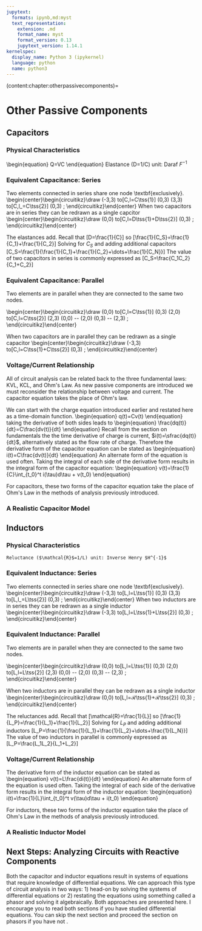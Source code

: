 ```yaml
---
jupytext:
  formats: ipynb,md:myst
  text_representation:
    extension: .md
    format_name: myst
    format_version: 0.13
    jupytext_version: 1.14.1
kernelspec:
  display_name: Python 3 (ipykernel)
  language: python
  name: python3
---
```


(content:chapter:otherpassivecomponents)=

# Other Passive Components

## Capacitors

### Physical Characteristics

\begin{equation}
Q=VC
\end{equation}
Elastance (D=1/C) unit: Daraf $F^{-1}$

### Equivalent Capacitance: Series

Two elements connected in series share one node \textbf{exclusively}.
\begin{center}\begin{circuitikz}\draw
(-3,3) to[C,l=C\tss{1}] (0,3)
(3,3) to[C,l_=C\tss{2}] (0,3)
;
\end{circuitikz}\end{center}
When two capacitors are in series they can be redrawn as a single capcitor
\begin{center}\begin{circuitikz}\draw
(0,0) to[C,l=D\tss{1}+D\tss{2}] (0,3)
;
\end{circuitikz}\end{center}

The elastances add. Recall that
\[D=\frac{1}{C}\]
so
\[\frac{1}{C_S}=\frac{1}{C_1}+\frac{1}{C_2}\]
Solving for $C_S$ and adding additional capacitors
\[C_S=\frac{1}{\frac{1}{C_1}+\frac{1}{C_2}+\dots+\frac{1}{C_N}}\]
The value of two capacitors in series is commonly expressed as
\[C_S=\frac{C_1C_2}{C_1+C_2}\]

### Equivalent Capacitance: Parallel

Two elements are in parallel when they are connected to the same two nodes.

\begin{center}\begin{circuitikz}\draw
(0,0) to[C,l=C\tss{1}] (0,3)
(2,0) to[C,l=C\tss{2}] (2,3)
(0,0) -- (2,0)
(0,3) -- (2,3)
;
\end{circuitikz}\end{center}

When two capacitors are in parallel they can be redrawn as a single capacitor
\begin{center}\begin{circuitikz}\draw
(-3,3) to[C,l=C\tss{1}+C\tss{2}] (0,3)
;
\end{circuitikz}\end{center}

### Voltage/Current Relationship

All of circuit analysis can be related back to the three fundamental laws: KVL, KCL, and Ohm's Law. As new passive components are introduced we must reconsider the relationship between voltage and current. The capacitor equation takes the place of Ohm's law.

We can start with the charge equation introduced earlier and restated here as a time-domain function.
\begin{equation}
q(t)=Cv(t)
\end{equation}
taking the derivative of both sides leads to
\begin{equation}
\frac{dq(t)}{dt}=C\frac{dv(t)}{dt}
\end{equation}
Recall from the section on fundamentals the the time derivative of charge is current, $i(t)=\sfrac{dq(t)}{dt}$, alternatively stated as the flow rate of charge. Therefore the derivative form of the capacitor equation can be stated as
\begin{equation}
i(t)=C\frac{dv(t)}{dt}
\end{equation}
An alternate form of the equation is used often. Taking the integral of each side of the derivative form results in the integral form of the capacitor equation:
\begin{equation}
v(t)=\frac{1}{C}\int\_{t_0}^t i(\tau)d\tau + v(t_0)
\end{equation}

For capacitors, these two forms of the capacitor equation take the place of Ohm's Law in the methods of analysis previously introduced.

### A Realistic Capacitor Model

## Inductors

### Physical Characteristics

    Reluctance ($\mathcal{R}$=1/L) unit: Inverse Henry $H^{-1}$

### Equivalent Inductance: Series

Two elements connected in series share one node \textbf{exclusively}.
\begin{center}\begin{circuitikz}\draw
(-3,3) to[L,l=L\tss{1}] (0,3)
(3,3) to[L,l_=L\tss{2}] (0,3)
;
\end{circuitikz}\end{center}
When two inductors are in series they can be redrawn as a single inductor
\begin{center}\begin{circuitikz}\draw
(-3,3) to[L,l=L\tss{1}+L\tss{2}] (0,3)
;
\end{circuitikz}\end{center}

### Equivalent Inductance: Parallel

Two elements are in parallel when they are connected to the same two nodes.

\begin{center}\begin{circuitikz}\draw
(0,0) to[L,l=L\tss{1}] (0,3)
(2,0) to[L,l=L\tss{2}] (2,3)
(0,0) -- (2,0)
(0,3) -- (2,3)
;
\end{circuitikz}\end{center}

When two inductors are in parallel they can be redrawn as a single inductor
\begin{center}\begin{circuitikz}\draw
(0,0) to[L,l=$\mathcal{R}$\tss{1}+$\mathcal{R}$\tss{2}] (0,3)
;
\end{circuitikz}\end{center}

The reluctances add. Recall that
\[\mathcal{R}=\frac{1}{L}\]
so
\[\frac{1}{L_P}=\frac{1}{L_1}+\frac{1}{L_2}\]
Solving for $L_P$ and adding additional inductors
\[L_P=\frac{1}{\frac{1}{L_1}+\frac{1}{L_2}+\dots+\frac{1}{L_N}}\]
The value of two inductors in parallel is commonly expressed as
\[L_P=\frac{L_1L_2}{L_1+L_2}\]

### Voltage/Current Relationship

The derivative form of the inductor equation can be stated as
\begin{equation}
v(t)=L\frac{di(t)}{dt}
\end{equation}
An alternate form of the equation is used often. Taking the integral of each side of the derivative form results in the integral form of the inductor equation:
\begin{equation}
i(t)=\frac{1}{L}\int\_{t_0}^t v(\tau)d\tau + i(t_0)
\end{equation}

For inductors, these two forms of the inductor equation take the place of Ohm's Law in the methods of analysis previously introduced.

### A Realistic Inductor Model

## Next Steps: Analyzing Circuits with Reactive Components

Both the capacitor and inductor equations result in systems of equations that require knowledge of differential equations. We can approach this type of circuit analysis in two ways: 1) head-on by solving the systems of differential equations or 2) restating the equations using something called a phasor and solving it algebraically. Both approaches are presented here. I encourage you to read both sections if you have studied differential equations. You can skip the next section and proceed the section on phasors if you have not .
